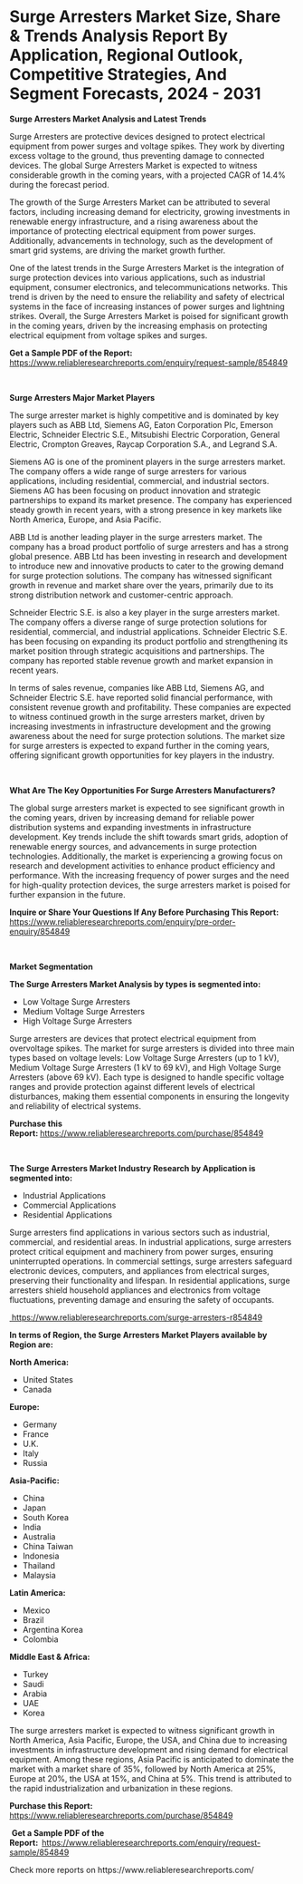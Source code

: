 <p><h1>Surge Arresters Market Size, Share & Trends Analysis Report By Application, Regional Outlook, Competitive Strategies, And Segment Forecasts, 2024 - 2031</h1></p><p><strong>Surge Arresters Market Analysis and Latest Trends</strong></p>
<p><p>Surge Arresters are protective devices designed to protect electrical equipment from power surges and voltage spikes. They work by diverting excess voltage to the ground, thus preventing damage to connected devices. The global Surge Arresters Market is expected to witness considerable growth in the coming years, with a projected CAGR of 14.4% during the forecast period.</p><p>The growth of the Surge Arresters Market can be attributed to several factors, including increasing demand for electricity, growing investments in renewable energy infrastructure, and a rising awareness about the importance of protecting electrical equipment from power surges. Additionally, advancements in technology, such as the development of smart grid systems, are driving the market growth further.</p><p>One of the latest trends in the Surge Arresters Market is the integration of surge protection devices into various applications, such as industrial equipment, consumer electronics, and telecommunications networks. This trend is driven by the need to ensure the reliability and safety of electrical systems in the face of increasing instances of power surges and lightning strikes. Overall, the Surge Arresters Market is poised for significant growth in the coming years, driven by the increasing emphasis on protecting electrical equipment from voltage spikes and surges.</p></p>
<p><strong>Get a Sample PDF of the Report:&nbsp;</strong> <a href="https://www.reliableresearchreports.com/enquiry/request-sample/854849">https://www.reliableresearchreports.com/enquiry/request-sample/854849</a></p>
<p>&nbsp;</p>
<p><strong>Surge Arresters Major Market Players</strong></p>
<p><p>The surge arrester market is highly competitive and is dominated by key players such as ABB Ltd, Siemens AG, Eaton Corporation Plc, Emerson Electric, Schneider Electric S.E., Mitsubishi Electric Corporation, General Electric, Crompton Greaves, Raycap Corporation S.A., and Legrand S.A.</p><p>Siemens AG is one of the prominent players in the surge arresters market. The company offers a wide range of surge arresters for various applications, including residential, commercial, and industrial sectors. Siemens AG has been focusing on product innovation and strategic partnerships to expand its market presence. The company has experienced steady growth in recent years, with a strong presence in key markets like North America, Europe, and Asia Pacific.</p><p>ABB Ltd is another leading player in the surge arresters market. The company has a broad product portfolio of surge arresters and has a strong global presence. ABB Ltd has been investing in research and development to introduce new and innovative products to cater to the growing demand for surge protection solutions. The company has witnessed significant growth in revenue and market share over the years, primarily due to its strong distribution network and customer-centric approach.</p><p>Schneider Electric S.E. is also a key player in the surge arresters market. The company offers a diverse range of surge protection solutions for residential, commercial, and industrial applications. Schneider Electric S.E. has been focusing on expanding its product portfolio and strengthening its market position through strategic acquisitions and partnerships. The company has reported stable revenue growth and market expansion in recent years.</p><p>In terms of sales revenue, companies like ABB Ltd, Siemens AG, and Schneider Electric S.E. have reported solid financial performance, with consistent revenue growth and profitability. These companies are expected to witness continued growth in the surge arresters market, driven by increasing investments in infrastructure development and the growing awareness about the need for surge protection solutions. The market size for surge arresters is expected to expand further in the coming years, offering significant growth opportunities for key players in the industry.</p></p>
<p>&nbsp;</p>
<p><strong>What Are The Key Opportunities For Surge Arresters Manufacturers?</strong></p>
<p><p>The global surge arresters market is expected to see significant growth in the coming years, driven by increasing demand for reliable power distribution systems and expanding investments in infrastructure development. Key trends include the shift towards smart grids, adoption of renewable energy sources, and advancements in surge protection technologies. Additionally, the market is experiencing a growing focus on research and development activities to enhance product efficiency and performance. With the increasing frequency of power surges and the need for high-quality protection devices, the surge arresters market is poised for further expansion in the future.</p></p>
<p><strong>Inquire or Share Your Questions If Any Before Purchasing This Report:</strong> <a href="https://www.reliableresearchreports.com/enquiry/pre-order-enquiry/854849">https://www.reliableresearchreports.com/enquiry/pre-order-enquiry/854849</a></p>
<p>&nbsp;</p>
<p><strong>Market Segmentation</strong></p>
<p><strong>The Surge Arresters Market Analysis by types is segmented into:</strong></p>
<p><ul><li>Low Voltage Surge Arresters</li><li>Medium Voltage Surge Arresters</li><li>High Voltage Surge Arresters</li></ul></p>
<p><p>Surge arresters are devices that protect electrical equipment from overvoltage spikes. The market for surge arresters is divided into three main types based on voltage levels: Low Voltage Surge Arresters (up to 1 kV), Medium Voltage Surge Arresters (1 kV to 69 kV), and High Voltage Surge Arresters (above 69 kV). Each type is designed to handle specific voltage ranges and provide protection against different levels of electrical disturbances, making them essential components in ensuring the longevity and reliability of electrical systems.</p></p>
<p><strong>Purchase this Report:&nbsp;</strong><a href="https://www.reliableresearchreports.com/purchase/854849">https://www.reliableresearchreports.com/purchase/854849</a></p>
<p>&nbsp;</p>
<p><strong>The Surge Arresters Market Industry Research by Application is segmented into:</strong></p>
<p><ul><li>Industrial Applications</li><li>Commercial Applications</li><li>Residential Applications</li></ul></p>
<p><p>Surge arresters find applications in various sectors such as industrial, commercial, and residential areas. In industrial applications, surge arresters protect critical equipment and machinery from power surges, ensuring uninterrupted operations. In commercial settings, surge arresters safeguard electronic devices, computers, and appliances from electrical surges, preserving their functionality and lifespan. In residential applications, surge arresters shield household appliances and electronics from voltage fluctuations, preventing damage and ensuring the safety of occupants.</p></p>
<p><a href="https://www.reliableresearchreports.com/surge-arresters-r854849">&nbsp;https://www.reliableresearchreports.com/surge-arresters-r854849</a></p>
<p><strong>In terms of Region, the Surge Arresters Market Players available by Region are:</strong></p>
<p>
    <p> <strong> North America: </strong>
        <ul>
            <li>United States</li>
            <li>Canada</li>
        </ul>
        </p> 
    <p> <strong> Europe: </strong>
        <ul>
            <li>Germany</li>
            <li>France</li>
            <li>U.K.</li>
            <li>Italy</li>
            <li>Russia</li>
        </ul>
        </p> 
    <p> <strong> Asia-Pacific: </strong>
        <ul>
            <li>China</li>
            <li>Japan</li>
            <li>South Korea</li>
            <li>India</li>
            <li>Australia</li>
            <li>China Taiwan</li>
            <li>Indonesia</li>
            <li>Thailand</li>
            <li>Malaysia</li>
        </ul>
        </p> 
    <p> <strong> Latin America: </strong>
        <ul>
            <li>Mexico</li>
            <li>Brazil</li>
            <li>Argentina Korea</li>
            <li>Colombia</li>
        </ul>
        </p> 
    <p> <strong> Middle East & Africa: </strong>
        <ul>
            <li>Turkey</li>
            <li>Saudi</li>
            <li>Arabia</li>
            <li>UAE</li>
            <li>Korea</li>
        </ul>
    </p>
    </p>
<p><p>The surge arresters market is expected to witness significant growth in North America, Asia Pacific, Europe, the USA, and China due to increasing investments in infrastructure development and rising demand for electrical equipment. Among these regions, Asia Pacific is anticipated to dominate the market with a market share of 35%, followed by North America at 25%, Europe at 20%, the USA at 15%, and China at 5%. This trend is attributed to the rapid industrialization and urbanization in these regions.</p></p>
<p><strong>Purchase this Report: </strong><a href="https://www.reliableresearchreports.com/purchase/854849">https://www.reliableresearchreports.com/purchase/854849</a></p>
<p>&nbsp;<strong>Get a Sample PDF of the Report:&nbsp;&nbsp;</strong><a href="https://www.reliableresearchreports.com/enquiry/request-sample/854849">https://www.reliableresearchreports.com/enquiry/request-sample/854849</a></p>
<p><strong></strong></p>
<p>Check more reports on https://www.reliableresearchreports.com/</p>
